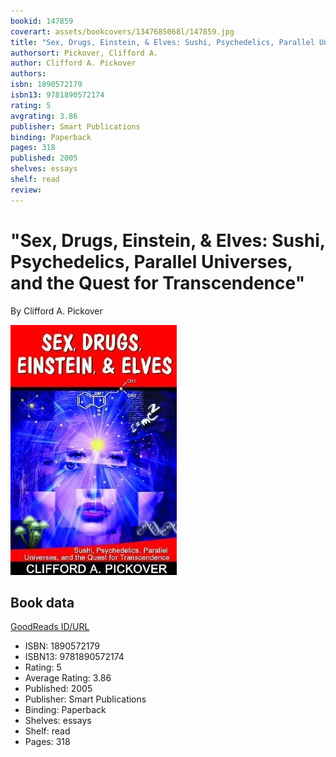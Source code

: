 ```yaml
---
bookid: 147859
coverart: assets/bookcovers/1347685068l/147859.jpg
title: "Sex, Drugs, Einstein, & Elves: Sushi, Psychedelics, Parallel Universes, and the Quest for Transcendence"
authorsort: Pickover, Clifford A.
author: Clifford A. Pickover
authors: 
isbn: 1890572179
isbn13: 9781890572174
rating: 5
avgrating: 3.86
publisher: Smart Publications
binding: Paperback
pages: 318
published: 2005
shelves: essays
shelf: read
review: 
---
```


# "Sex, Drugs, Einstein, & Elves: Sushi, Psychedelics, Parallel Universes, and the Quest for Transcendence"

By Clifford A. Pickover

![](../../assets/bookcovers/1347685068l/147859.jpg)

## Book data

[GoodReads ID/URL](https://www.goodreads.com/book/show/147859)

- ISBN: 1890572179
- ISBN13: 9781890572174
- Rating: 5
- Average Rating: 3.86
- Published: 2005
- Publisher: Smart Publications
- Binding: Paperback
- Shelves: essays
- Shelf: read
- Pages: 318

